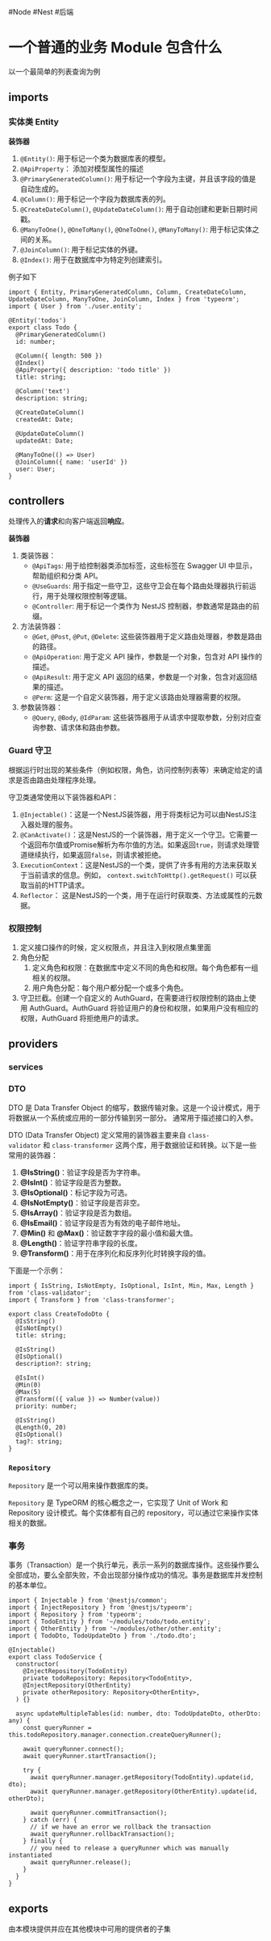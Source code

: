 
#Node #Nest #后端 
# 一个普通的业务 Module 包含什么

以一个最简单的列表查询为例

## imports
### 实体类  Entity

**装饰器**
1. `@Entity()`: 用于标记一个类为数据库表的模型。
2. `@ApiProperty`： 添加对模型属性的描述
3. `@PrimaryGeneratedColumn()`: 用于标记一个字段为主键，并且该字段的值是自动生成的。
4. `@Column()`: 用于标记一个字段为数据库表的列。
5. `@CreateDateColumn()`, `@UpdateDateColumn()`: 用于自动创建和更新日期时间戳。
6. `@ManyToOne()`, `@OneToMany()`, `@OneToOne()`, `@ManyToMany()`: 用于标记实体之间的关系。
7. `@JoinColumn()`: 用于标记实体的外键。
8. `@Index()`: 用于在数据库中为特定列创建索引。

例子如下
```
import { Entity, PrimaryGeneratedColumn, Column, CreateDateColumn, UpdateDateColumn, ManyToOne, JoinColumn, Index } from 'typeorm';
import { User } from './user.entity';

@Entity('todos')
export class Todo {
  @PrimaryGeneratedColumn()
  id: number;

  @Column({ length: 500 })
  @Index()
  @ApiProperty({ description: 'todo title' })
  title: string;

  @Column('text')
  description: string;

  @CreateDateColumn()
  createdAt: Date;

  @UpdateDateColumn()
  updatedAt: Date;

  @ManyToOne(() => User)
  @JoinColumn({ name: 'userId' })
  user: User;
}
```
## controllers
处理传入的**请求**和向客户端返回**响应**。


**装饰器**
1. 类装饰器：
    - `@ApiTags`: 用于给控制器类添加标签，这些标签在 Swagger UI 中显示，帮助组织和分类 API。
    - `@UseGuards`: 用于指定一些守卫，这些守卫会在每个路由处理器执行前运行，用于处理权限控制等逻辑。
    - `@Controller`: 用于标记一个类作为 NestJS 控制器，参数通常是路由的前缀。
2. 方法装饰器：
    - `@Get`, `@Post`, `@Put`, `@Delete`: 这些装饰器用于定义路由处理器，参数是路由的路径。
    - `@ApiOperation`: 用于定义 API 操作，参数是一个对象，包含对 API 操作的描述。
    - `@ApiResult`: 用于定义 API 返回的结果，参数是一个对象，包含对返回结果的描述。
    - `@Perm`: 这是一个自定义装饰器，用于定义该路由处理器需要的权限。
3. 参数装饰器：
    - `@Query`, `@Body`, `@IdParam`: 这些装饰器用于从请求中提取参数，分别对应查询参数、请求体和路由参数。

### Guard 守卫
根据运行时出现的某些条件（例如权限，角色，访问控制列表等）来确定给定的请求是否由路由处理程序处理。

守卫类通常使用以下装饰器和API：

1. `@Injectable()`：这是一个NestJS装饰器，用于将类标记为可以由NestJS注入器处理的服务。
2. `@CanActivate()`：这是NestJS的一个装饰器，用于定义一个守卫。它需要一个返回布尔值或Promise解析为布尔值的方法。如果返回`true`，则请求处理管道继续执行，如果返回`false`，则请求被拒绝。
3.  `ExecutionContext`：这是NestJS的一个类，提供了许多有用的方法来获取关于当前请求的信息。例如， `context.switchToHttp().getRequest()` 可以获取当前的HTTP请求。
4. `Reflector`：  这是NestJS的一个类，用于在运行时获取类、方法或属性的元数据。


### 权限控制

1. 定义接口操作的时候，定义权限点，并且注入到权限点集里面
2. 角色分配
	1. 定义角色和权限：在数据库中定义不同的角色和权限。每个角色都有一组相关的权限。
	2. 用户角色分配：每个用户都分配一个或多个角色。
3. 守卫拦截。创建一个自定义的 AuthGuard，在需要进行权限控制的路由上使用 AuthGuard。AuthGuard 将验证用户的身份和权限，如果用户没有相应的权限，AuthGuard 将拒绝用户的请求。

## providers

### services

### DTO
DTO 是 Data Transfer Object 的缩写，数据传输对象。这是一个设计模式，用于将数据从一个系统或应用的一部分传输到另一部分。
通常用于描述接口的入参。

DTO (Data Transfer Object) 定义常用的装饰器主要来自 `class-validator` 和 `class-transformer` 这两个库，用于数据验证和转换。以下是一些常用的装饰器：

1. **@IsString()**：验证字段是否为字符串。
2. **@IsInt()**：验证字段是否为整数。
3. **@IsOptional()**：标记字段为可选。
4. **@IsNotEmpty()**：验证字段是否非空。
5. **@IsArray()**：验证字段是否为数组。
6. **@IsEmail()**：验证字段是否为有效的电子邮件地址。
7. **@Min()** 和 **@Max()**：验证数字字段的最小值和最大值。
8. **@Length()**：验证字符串字段的长度。
9. **@Transform()**：用于在序列化和反序列化时转换字段的值。

下面是一个示例：
```
import { IsString, IsNotEmpty, IsOptional, IsInt, Min, Max, Length } from 'class-validator';
import { Transform } from 'class-transformer';

export class CreateTodoDto {
  @IsString()
  @IsNotEmpty()
  title: string;

  @IsString()
  @IsOptional()
  description?: string;

  @IsInt()
  @Min(0)
  @Max(5)
  @Transform(({ value }) => Number(value))
  priority: number;

  @IsString()
  @Length(0, 20)
  @IsOptional()
  tag?: string;
}
```

###  `Repository`
`Repository`  是一个可以用来操作数据库的类。

`Repository`  是 TypeORM 的核心概念之一，它实现了 Unit of Work 和 Repository 设计模式。每个实体都有自己的 repository，可以通过它来操作实体相关的数据。


### 事务
事务（Transaction）是一个执行单元，表示一系列的数据库操作。这些操作要么全部成功，要么全部失败，不会出现部分操作成功的情况。事务是数据库并发控制的基本单位。

```
import { Injectable } from '@nestjs/common';
import { InjectRepository } from '@nestjs/typeorm';
import { Repository } from 'typeorm';
import { TodoEntity } from '~/modules/todo/todo.entity';
import { OtherEntity } from '~/modules/other/other.entity';
import { TodoDto, TodoUpdateDto } from './todo.dto';

@Injectable()
export class TodoService {
  constructor(
    @InjectRepository(TodoEntity)
    private todoRepository: Repository<TodoEntity>,
    @InjectRepository(OtherEntity)
    private otherRepository: Repository<OtherEntity>,
  ) {}

  async updateMultipleTables(id: number, dto: TodoUpdateDto, otherDto: any) {
    const queryRunner = this.todoRepository.manager.connection.createQueryRunner();

    await queryRunner.connect();
    await queryRunner.startTransaction();

    try {
      await queryRunner.manager.getRepository(TodoEntity).update(id, dto);
      await queryRunner.manager.getRepository(OtherEntity).update(id, otherDto);

      await queryRunner.commitTransaction();
    } catch (err) {
      // if we have an error we rollback the transaction
      await queryRunner.rollbackTransaction();
    } finally {
      // you need to release a queryRunner which was manually instantiated
      await queryRunner.release();
    }
  }
}
```

## exports

由本模块提供并应在其他模块中可用的提供者的子集